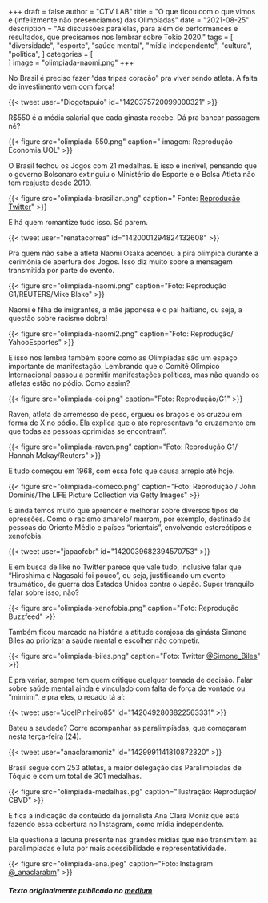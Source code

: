 +++
draft = false
author = "CTV LAB"
title = "O que ficou com o que vimos e (infelizmente não presenciamos) das Olimpíadas"
date = "2021-08-25"
description = "As discussões paralelas, para além de performances e resultados, que precisamos nos lembrar sobre Tokio 2020."
tags = [
    "diversidade",
    "esporte",
    "saúde mental",
    "mídia independente",
    "cultura",
    "política",
]
categories = [  
]
image = "olimpiada-naomi.png"
+++

No Brasil é preciso fazer “das tripas coração” pra viver sendo atleta. A falta de investimento vem com força!

{{< tweet user="Diogotapuio" id="1420375720099000321" >}}

R$550 é a média salarial que cada ginasta recebe. Dá pra bancar passagem né?

{{< figure src="olimpiada-550.png" caption=" imagem: Reprodução Economia.UOL" >}}

O Brasil fechou os Jogos com 21 medalhas. E isso é incrível, pensando que o governo Bolsonaro extinguiu o Ministério do Esporte e o Bolsa Atleta não tem reajuste desde 2010.

{{< figure src="olimpiada-brasilian.png" caption=" Fonte: [Reprodução Twitter](<https://twitter.com/hey_mika/status/1365271815350849538>)" >}}

E há quem romantize tudo isso. Só parem.

{{< tweet user="renatacorrea" id="1420001294824132608" >}}

Pra quem não sabe a atleta Naomi Osaka acendeu a pira olímpica durante a cerimônia de abertura dos Jogos. Isso diz muito sobre a mensagem transmitida por parte do evento.

{{< figure src="olimpiada-naomi.png" caption="Foto: Reprodução G1/REUTERS/Mike Blake" >}}

Naomi é filha de imigrantes, a mãe japonesa e o pai haitiano, ou seja, a questão sobre racismo dobra!

{{< figure src="olimpiada-naomi2.png" caption="Foto: Reprodução/ YahooEsportes" >}}

E isso nos lembra também sobre como as Olimpíadas são um espaço importante de manifestação. Lembrando que o Comitê Olímpico Internacional passou a permitir manifestações políticas, mas não quando os atletas estão no pódio. Como assim?

{{< figure src="olimpiada-coi.png" caption="Foto: Reprodução/G1" >}}

Raven, atleta de arremesso de peso, ergueu os braços e os cruzou em forma de X no pódio. Ela explica que o ato representava “o cruzamento em que todas as pessoas oprimidas se encontram”.

{{< figure src="olimpiada-raven.png" caption="Foto: Reprodução G1/ Hannah Mckay/Reuters" >}}

E tudo começou em 1968, com essa foto que causa arrepio até hoje.

{{< figure src="olimpiada-comeco.png" caption="Foto: Reprodução / John Dominis/The LIFE Picture Collection via Getty Images" >}}

E ainda temos muito que aprender e melhorar sobre diversos tipos de opressões. Como o racismo amarelo/ marrom, por exemplo, destinado às pessoas do Oriente Médio e países “orientais”, envolvendo estereótipos e xenofobia.

{{< tweet user="japaofcbr" id="1420039682394570753" >}}

E em busca de like no Twitter parece que vale tudo, inclusive falar que “Hiroshima e Nagasaki foi pouco”, ou seja, justificando um evento traumático, de guerra dos Estados Unidos contra o Japão. Super tranquilo falar sobre isso, não?

{{< figure src="olimpiada-xenofobia.png" caption="Foto: Reprodução Buzzfeed" >}}

Também ficou marcado na história a atitude corajosa da ginásta Simone Biles ao priorizar a saúde mental e escolher não competir.

{{< figure src="olimpiada-biles.png" caption="Foto: Twitter [@Simone_Biles](<https://twitter.com/Simone_Biles/status/1428065252051144710>)" >}}

E pra variar, sempre tem quem critique qualquer tomada de decisão. Falar sobre saúde mental ainda é vinculado com falta de força de vontade ou “mimimi”, e pra eles, o recado tá aí:

{{< tweet user="JoelPinheiro85" id="1420492803822563331" >}}

Bateu a saudade? Corre acompanhar as paralimpíadas, que começaram nesta terça-feira (24).

{{< tweet user="anaclaramoniz" id="1429991141810872320" >}}

Brasil segue com 253 atletas, a maior delegação das Paralimpíadas de Tóquio e com um total de 301 medalhas.

{{< figure src="olimpiada-medalhas.jpg" caption="Ilustração: Reprodução/ CBVD" >}}

E fica a indicação de conteúdo da jornalista Ana Clara Moniz que está fazendo essa cobertura no Instagram, como mídia independente.

Ela questiona a lacuna presente nas grandes mídias que não transmitem as paralimpíadas e luta por mais acessibilidade e representatividade.

{{< figure src="olimpiada-ana.jpeg" caption="Foto: Instagram [@_anaclarabm](<https://www.instagram.com/_anaclarabm/?hl=pt-br>)" >}}

##### Texto originalmente publicado no [medium](https://ctv-lab.medium.com/e-vamos-sobre-o-que-ficou-com-o-que-vimos-e-infelizmente-n%C3%A3o-presenciamos-das-olimp%C3%ADadas-8b1bb8566cd0)